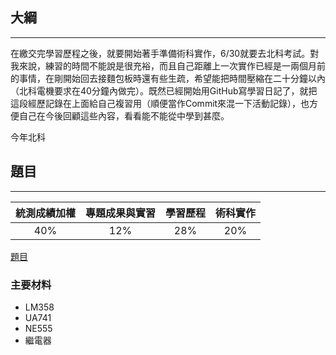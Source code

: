 ## 大綱
---
在繳交完學習歷程之後，就要開始著手準備術科實作，6/30就要去北科考試。對我來說，練習的時間不能說是很充裕，而且自己距離上一次實作已經是一兩個月前的事情，在剛開始回去接麵包板時還有些生疏，希望能把時間壓縮在二十分鐘以內（北科電機要求在40分鐘內做完）。既然已經開始用GitHub寫學習日記了，就把這段經歷記錄在上面給自己複習用（順便當作Commit來混一下活動記錄），也方便自己在今後回顧這些內容，看看能不能從中學到甚麼。

今年北科

## 題目
---

<div align="center">
  
| 統測成績加權 | 專題成果與實習 | 學習歷程 | 術科實作 |
| :----: | :----: | :----: | :----: |
| 40% | 12% | 28% | 20% |

</div>

[題目](https://undergraduate.ntut.edu.tw/download/11791/112%E9%9B%BB%E6%A9%9F%E7%B3%BB%E5%AF%A6%E4%BD%9C%E8%80%83%E8%A9%A6%E8%AA%AA%E6%98%8E(%E5%85%AC%E5%91%8A).pdf)

### 主要材料

- LM358
- UA741
- NE555
- 繼電器
